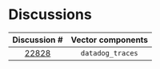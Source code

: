 # Discussions

| Discussion # | Vector components  |
|:------------:|:------------------:|
| [22828](https://github.com/vectordotdev/vector/discussions/22828) | `datadog_traces` |
